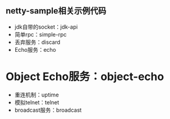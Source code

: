 ## netty-sample相关示例代码

* jdk自带的socket：jdk-api
* 简单rpc：simple-rpc
* 丢弃服务：discard
* Echo服务：echo
# Object Echo服务：object-echo
* 重连机制：uptime
* 模拟telnet：telnet
* broadcast服务：broadcast

